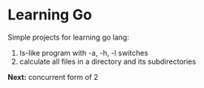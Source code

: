 # Learning Go

Simple projects for learning go lang: 
1. ls-like program with -a, -h, -l switches
2. calculate all files in a directory and its subdirectories

**Next:** concurrent form of 2

